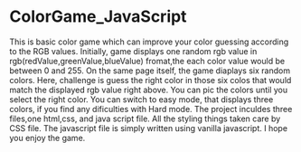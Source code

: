 # ColorGame_JavaScript
This is basic color game which can improve your color guessing according to the RGB values. 
Initially, game displays one random rgb value in rgb(redValue,greenValue,blueValue) fromat,the each color value would be between 0 and 255.
On the same page itself, the game diaplays six random colors.
Here, challenge is guess the right color in those six colos that would match the displayed rgb value right above. 
You can pic the colors until you select the right color.
You can switch to easy mode, that displays three colors, if you find any dificulties with Hard mode.
The project inculdes three files,one html,css, and java script file.
All the styling things taken care by CSS file.
The javascript file is simply written using vanilla javascript.
I hope you enjoy the game.

